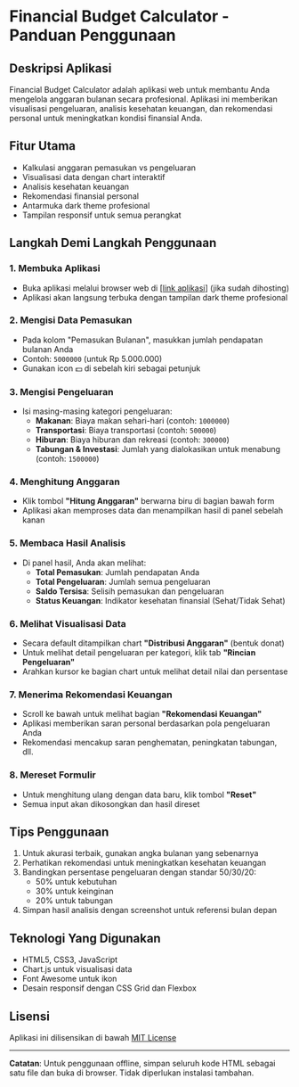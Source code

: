# Financial Budget Calculator - Panduan Penggunaan

## Deskripsi Aplikasi
Financial Budget Calculator adalah aplikasi web untuk membantu Anda mengelola anggaran bulanan secara profesional. Aplikasi ini memberikan visualisasi pengeluaran, analisis kesehatan keuangan, dan rekomendasi personal untuk meningkatkan kondisi finansial Anda.

## Fitur Utama
- Kalkulasi anggaran pemasukan vs pengeluaran
- Visualisasi data dengan chart interaktif
- Analisis kesehatan keuangan
- Rekomendasi finansial personal
- Antarmuka dark theme profesional
- Tampilan responsif untuk semua perangkat

## Langkah Demi Langkah Penggunaan

### 1. Membuka Aplikasi
- Buka aplikasi melalui browser web di [[link aplikasi](https://financial-budget-planner.vercel.app/)] (jika sudah dihosting)
- Aplikasi akan langsung terbuka dengan tampilan dark theme profesional

### 2. Mengisi Data Pemasukan
- Pada kolom "Pemasukan Bulanan", masukkan jumlah pendapatan bulanan Anda
- Contoh: `5000000` (untuk Rp 5.000.000)
- Gunakan icon 💵 di sebelah kiri sebagai petunjuk

### 3. Mengisi Pengeluaran
- Isi masing-masing kategori pengeluaran:
  - **Makanan**: Biaya makan sehari-hari (contoh: `1000000`)
  - **Transportasi**: Biaya transportasi (contoh: `500000`)
  - **Hiburan**: Biaya hiburan dan rekreasi (contoh: `300000`)
  - **Tabungan & Investasi**: Jumlah yang dialokasikan untuk menabung (contoh: `1500000`)

### 4. Menghitung Anggaran
- Klik tombol **"Hitung Anggaran"** berwarna biru di bagian bawah form
- Aplikasi akan memproses data dan menampilkan hasil di panel sebelah kanan

### 5. Membaca Hasil Analisis
- Di panel hasil, Anda akan melihat:
  - **Total Pemasukan**: Jumlah pendapatan Anda
  - **Total Pengeluaran**: Jumlah semua pengeluaran
  - **Saldo Tersisa**: Selisih pemasukan dan pengeluaran
  - **Status Keuangan**: Indikator kesehatan finansial (Sehat/Tidak Sehat)

### 6. Melihat Visualisasi Data
- Secara default ditampilkan chart **"Distribusi Anggaran"** (bentuk donat)
- Untuk melihat detail pengeluaran per kategori, klik tab **"Rincian Pengeluaran"**
- Arahkan kursor ke bagian chart untuk melihat detail nilai dan persentase

### 7. Menerima Rekomendasi Keuangan
- Scroll ke bawah untuk melihat bagian **"Rekomendasi Keuangan"**
- Aplikasi memberikan saran personal berdasarkan pola pengeluaran Anda
- Rekomendasi mencakup saran penghematan, peningkatan tabungan, dll.

### 8. Mereset Formulir
- Untuk menghitung ulang dengan data baru, klik tombol **"Reset"**
- Semua input akan dikosongkan dan hasil direset

## Tips Penggunaan
1. Untuk akurasi terbaik, gunakan angka bulanan yang sebenarnya
2. Perhatikan rekomendasi untuk meningkatkan kesehatan keuangan
3. Bandingkan persentase pengeluaran dengan standar 50/30/20:
   - 50% untuk kebutuhan
   - 30% untuk keinginan
   - 20% untuk tabungan
4. Simpan hasil analisis dengan screenshot untuk referensi bulan depan

## Teknologi Yang Digunakan
- HTML5, CSS3, JavaScript
- Chart.js untuk visualisasi data
- Font Awesome untuk ikon
- Desain responsif dengan CSS Grid dan Flexbox

## Lisensi
Aplikasi ini dilisensikan di bawah [MIT License](LICENSE)

---

**Catatan**: Untuk penggunaan offline, simpan seluruh kode HTML sebagai satu file dan buka di browser. Tidak diperlukan instalasi tambahan.

